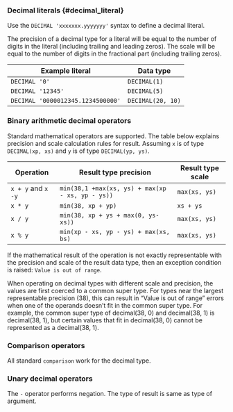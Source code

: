 ### Decimal literals {#decimal\_literal}

Use the `DECIMAL 'xxxxxxx.yyyyyyy'` syntax to define a decimal literal.

The precision of a decimal type for a literal will be equal to the number of digits in the literal (including trailing and leading zeros). The scale will be equal to the number of digits in the fractional part (including trailing zeros).

| Example literal | Data type |
| --- | --- |
| `DECIMAL '0'` | `DECIMAL(1)` |
| `DECIMAL '12345'` | `DECIMAL(5)` |
| `DECIMAL '0000012345.1234500000'` | `DECIMAL(20, 10)` |

### Binary arithmetic decimal operators

Standard mathematical operators are supported. The table below explains precision and scale calculation rules for result. Assuming `x` is of type `DECIMAL(xp, xs)` and `y` is of type `DECIMAL(yp, ys)`.

| Operation | Result type precision | Result type scale |
| --- | --- | --- |
| `x + y` and `x -y` | `min(38,1 +max(xs, ys) + max(xp - xs, yp - ys))` | `max(xs, ys)` |
| `x * y` | `min(38, xp + yp)` | `xs + ys` |
| `x / y` | `min(38, xp + ys + max(0, ys-xs))` | `max(xs, ys)` |
| `x % y` | `min(xp - xs, yp - ys) + max(xs, bs)` | `max(xs, ys)` |

If the mathematical result of the operation is not exactly representable with the precision and scale of the result data type, then an exception condition is raised: `Value is out of range`.

When operating on decimal types with different scale and precision, the values are first coerced to a common super type. For types near the largest representable precision (38), this can result in “Value is out of range” errors when one of the operands doesn’t fit in the common super type. For example, the common super type of decimal(38, 0) and decimal(38, 1) is decimal(38, 1), but certain values that fit in decimal(38, 0) cannot be represented as a decimal(38, 1).

### Comparison operators

All standard `comparison` work for the decimal type.

### Unary decimal operators

The `-` operator performs negation. The type of result is same as type of argument.